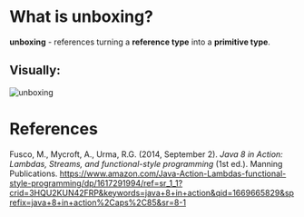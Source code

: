 # What is unboxing? 

**unboxing** - references turning a **reference type** into a **primitive type**. 

## Visually: 
![unboxing](https://user-images.githubusercontent.com/109105989/204388366-f636a860-0dbe-42f7-a9f4-ba19f6a94134.png)



# References 
Fusco, M., Mycroft, A., Urma, R.G. (2014, September 2). *Java 8 in Action: Lambdas, Streams, and functional-style programming* (1st ed.). Manning Publications. <https://www.amazon.com/Java-Action-Lambdas-functional-style-programming/dp/1617291994/ref=sr_1_1?crid=3HQU2KUN42FRP&keywords=java+8+in+action&qid=1669665829&sprefix=java+8+in+action%2Caps%2C85&sr=8-1> 
